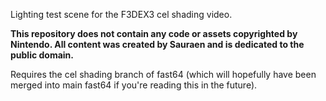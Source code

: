Lighting test scene for the F3DEX3 cel shading video.

**This repository does not contain any code or assets copyrighted by Nintendo.
All content was created by Sauraen and is dedicated to the public domain.**

Requires the cel shading branch of fast64 (which will hopefully have been merged
into main fast64 if you're reading this in the future).
